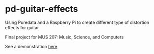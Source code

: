 # pd-guitar-effects
Using Puredata and a Raspberry Pi to create different type of distortion effects for guitar

Final project for MUS 207: Music, Science, and Computers

See a demonstration [here](https://drive.google.com/file/d/14IP1LD_v4OGWnBHqKbJ_eLyoRuGKbDl1/view?usp=sharing)
